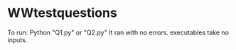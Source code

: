 # WWtestquestions
To run: Python "Q1.py" or "Q2.py"
It ran with no errors.
executables take no inputs.
